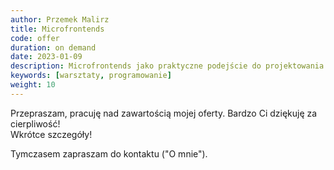 ```yaml
---
author: Przemek Malirz
title: Microfrontends
code: offer
duration: on demand
date: 2023-01-09
description: Microfrontends jako praktyczne podejście do projektowania skalowalnych i elastycznych front-endów. 
keywords: [warsztaty, programowanie]
weight: 10
---
```

Przepraszam, pracuję nad zawartością mojej oferty. Bardzo Ci dziękuję za cierpliwość!\
Wkrótce szczegóły!

Tymczasem zapraszam do kontaktu ("O mnie").